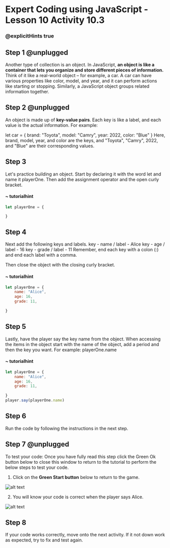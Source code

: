 # Expert Coding using JavaScript - Lesson 10 Activity 10.3

### @explicitHints true

## Step 1 @unplugged
Another type of collection is an object. In JavaScript, **an object is like a container that lets you organize and store different pieces of information.** Think of it like a real-world object – for example, a car. A car can have various properties like color, model, and year, and it can perform actions like starting or stopping. Similarly, a JavaScript object groups related information together.

## Step 2 @unplugged
An object is made up of **key-value pairs**. Each key is like a label, and each value is the actual information. For example:

let car = {
    brand: "Toyota",
    model: "Camry",
    year: 2022,
    color: "Blue"
}
Here, brand, model, year, and color are the keys, and "Toyota", "Camry", 2022, and "Blue" are their corresponding values.

## Step 3
Let's practice building an object.  Start by declaring it with the word let and name it playerOne. Then add the assignment operator and the open curly bracket. 

#### ~ tutorialhint

```javascript
let playerOne = {

}
```
## Step 4
Next add the following keys and labels. 
key - name  / label - Alice
key - age  /  label - 16
key - grade / label - 11
Remember, end each key with a colon (:) and end each label with a comma. 

Then close the object with the closing curly bracket.

#### ~ tutorialhint

```javascript
let playerOne = {
    name: "Alice",
    age: 16,
    grade: 11,
    
}

```

## Step 5
Lastly, have the player say the key name from the object.  When accessing the items in the object start with the name of the object, add a period and then the key you want. 
For example:
playerOne.name

#### ~ tutorialhint

```javascript
let playerOne = {
    name: "Alice",
    age: 16,
    grade: 11,
    
}
player.say(playerOne.name)
```
## Step 6
Run the code by following the instructions in the next step.


## Step 7 @unplugged
To test your code:
Once you have fully read this step click the Green Ok button below to close this window to return to the tutorial to perform the below steps to test your code.

1. Click on the **Green Start button** below to return to the game.



![alt text](https://expertjs.codingcredentials.com/Lesson1/1.1/1.JPG?raw=true  "Start")

2.  You will know your code is correct when the player says Alice. 

![alt text](https://expertjs.codingcredentials.com/Lesson10/10.2/10.3.png?raw=true  "code")

## Step 8
 If your code works correctly, move onto the next activity. 
 If it not down work as expected, try to fix and test again.